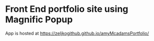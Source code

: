 # Front End portfolio site using Magnific Popup
App is hosted at https://zeljkogithub.github.io/amyMcadamsPortfolio/
